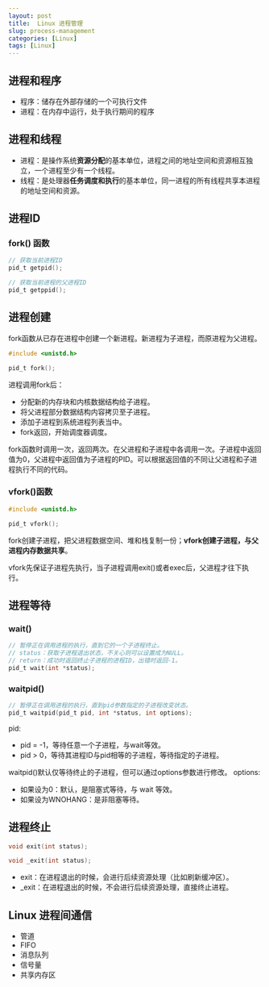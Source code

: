 ```yaml
---
layout: post
title:  Linux 进程管理
slug: process-management
categories: [Linux]
tags: [Linux]
---
```


## 进程和程序
+ 程序：储存在外部存储的一个可执行文件
+ 进程：在内存中运行，处于执行期间的程序

## 进程和线程
+ 进程：是操作系统**资源分配**的基本单位，进程之间的地址空间和资源相互独立，一个进程至少有一个线程。
+ 线程：是处理器**任务调度和执行**的基本单位，同一进程的所有线程共享本进程的地址空间和资源。

## 进程ID
### fork() 函数
```c
// 获取当前进程ID
pid_t getpid();

// 获取当前进程的父进程ID
pid_t getppid();
```

## 进程创建
fork函数从已存在进程中创建一个新进程。新进程为子进程，而原进程为父进程。
```c
#include <unistd.h>

pid_t fork();
```
进程调用fork后：
+ 分配新的内存块和内核数据结构给子进程。
+ 将父进程部分数据结构内容拷贝至子进程。
+ 添加子进程到系统进程列表当中。
+ fork返回，开始调度器调度。

fork函数时调用一次，返回两次。在父进程和子进程中各调用一次。子进程中返回值为0，父进程中返回值为子进程的PID。可以根据返回值的不同让父进程和子进程执行不同的代码。

### vfork()函数
```c
#include <unistd.h>

pid_t vfork();
```
fork创建子进程，把父进程数据空间、堆和栈复制一份；**vfork创建子进程，与父进程内存数据共享**。

vfork先保证子进程先执行，当子进程调用exit()或者exec后，父进程才往下执行。

## 进程等待
### wait()
```c
// 暂停正在调用进程的执行，直到它的一个子进程终止。
// status：获取子进程退出状态，不关心则可以设置成为NULL。
// return：成功时返回终止子进程的进程ID，出错时返回-1。
pid_t wait(int *status);
```

### waitpid()

```c
// 暂停正在调用进程的执行，直到pid参数指定的子进程改变状态。
pid_t waitpid(pid_t pid, int *status, int options);
```

pid:
+ pid = -1，等待任意一个子进程，与wait等效。
+ pid > 0，等待其进程ID与pid相等的子进程，等待指定的子进程。

waitpid()默认仅等待终止的子进程，但可以通过options参数进行修改。
options:
+ 如果设为0：默认，是阻塞式等待，与 wait 等效。
+ 如果设为WNOHANG：是非阻塞等待。

## 进程终止

```c
void exit(int status);

void _exit(int status);
```
+ exit：在进程退出的时候，会进行后续资源处理（比如刷新缓冲区）。
+ _exit：在进程退出的时候，不会进行后续资源处理，直接终止进程。

## Linux 进程间通信
+ 管道
+ FIFO
+ 消息队列
+ 信号量
+ 共享内存区

